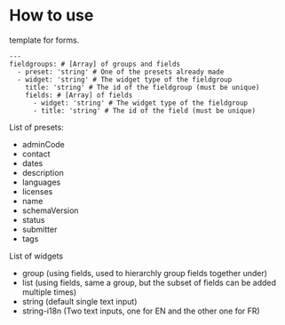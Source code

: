 # How to use

template for forms.

```
---
fieldgroups: # [Array] of groups and fields
  - preset: 'string' # One of the presets already made
  - widget: 'string' # The widget type of the fieldgroup
    title: 'string' # The id of the fieldgroup (must be unique)
    fields: # [Array] of fields
      - widget: 'string' # The widget type of the fieldgroup
      - title: 'string' # The id of the field (must be unique)
```

List of presets:
 - adminCode
 - contact
 - dates
 - description
 - languages
 - licenses
 - name
 - schemaVersion
 - status
 - submitter
 - tags

List of widgets
 - group (using fields, used to hierarchly group fields together under)
 - list (using fields, same a group, but the subset of fields can be added multiple times)
 - string (default single text input)
 - string-i18n (Two text inputs, one for EN and the other one for FR)
